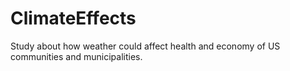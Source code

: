 # ClimateEffects
Study about how weather could affect health and economy of US communities and municipalities.
